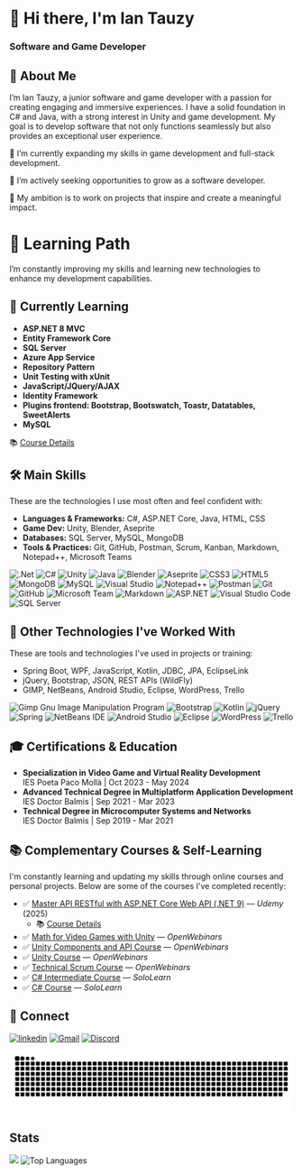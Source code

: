 # 👋 Hi there, I'm Ian Tauzy 
### Software and Game Developer

## :bust_in_silhouette: About Me
I’m Ian Tauzy, a junior software and game developer with a passion for creating engaging and immersive experiences. I have a solid foundation in C# and Java, with a strong interest in Unity and game development. My goal is to develop software that not only functions seamlessly but also provides an exceptional user experience.

🌱 I’m currently expanding my skills in game development and full-stack development.

💼 I’m actively seeking opportunities to grow as a software developer.

🎯 My ambition is to work on projects that inspire and create a meaningful impact.

# 🚀 Learning Path

I’m constantly improving my skills and learning new technologies to enhance my development capabilities.

## 📖 Currently Learning

- **ASP.NET 8 MVC**  
- **Entity Framework Core**  
- **SQL Server**  
- **Azure App Service**  
- **Repository Pattern**  
- **Unit Testing with xUnit**  
- **JavaScript/JQuery/AJAX**  
- **Identity Framework**  
- **Plugins frontend: Bootstrap, Bootswatch, Toastr, Datatables, SweetAlerts**  
- **MySQL**

📚 [Course Details](https://www.udemy.com/course/master-en-aspnet-core-31-mvc-entity-framework/?couponCode=ST13MT80425G2)


## 🛠️ Main Skills
These are the technologies I use most often and feel confident with:

- **Languages & Frameworks:** C#, ASP.NET Core, Java, HTML, CSS  
- **Game Dev:** Unity, Blender, Aseprite  
- **Databases:** SQL Server, MySQL, MongoDB  
- **Tools & Practices:** Git, GitHub, Postman, Scrum, Kanban, Markdown, Notepad++, Microsoft Teams

![.Net](https://img.shields.io/badge/.NET-5C2D91?style=for-the-badge&logo=.net&logoColor=white) 
![C#](https://img.shields.io/badge/c%23-%23239120.svg?style=for-the-badge&logo=csharp&logoColor=white) 
![Unity](https://img.shields.io/badge/unity-%23000000.svg?style=for-the-badge&logo=unity&logoColor=white) 
![Java](https://img.shields.io/badge/java-%23ED8B00.svg?style=for-the-badge&logo=openjdk&logoColor=white) 
![Blender](https://img.shields.io/badge/blender-%23F5792A.svg?style=for-the-badge&logo=blender&logoColor=white) 
![Aseprite](https://img.shields.io/badge/Aseprite-FFFFFF?style=for-the-badge&logo=Aseprite&logoColor=#7D929E) 
![CSS3](https://img.shields.io/badge/css3-%231572B6.svg?style=for-the-badge&logo=css3&logoColor=white) 
![HTML5](https://img.shields.io/badge/html5-%23E34F26.svg?style=for-the-badge&logo=html5&logoColor=white) 
![MongoDB](https://img.shields.io/badge/MongoDB-%234ea94b.svg?style=for-the-badge&logo=mongodb&logoColor=white) 
![MySQL](https://img.shields.io/badge/mysql-4479A1.svg?style=for-the-badge&logo=mysql&logoColor=white) 
![Visual Studio](https://img.shields.io/badge/Visual%20Studio-5C2D91.svg?style=for-the-badge&logo=visual-studio&logoColor=white) 
![Notepad++](https://img.shields.io/badge/Notepad++-90E59A.svg?style=for-the-badge&logo=notepad%2b%2b&logoColor=black) 
![Postman](https://img.shields.io/badge/Postman-FF6C37?style=for-the-badge&logo=postman&logoColor=white) 
![Git](https://img.shields.io/badge/git-%23F05033.svg?style=for-the-badge&logo=git&logoColor=white) 
![GitHub](https://img.shields.io/badge/github-%23121011.svg?style=for-the-badge&logo=github&logoColor=white) 
![Microsoft Team](https://img.shields.io/badge/Microsoft_Teams-6264A7?style=for-the-badge&logo=microsoft-teams&logoColor=white)
![Markdown](https://img.shields.io/badge/markdown-%23000000.svg?style=for-the-badge&logo=markdown&logoColor=white) 
![ASP.NET](https://img.shields.io/badge/ASP.NET-512BD4?style=for-the-badge&logo=dotnet&logoColor=white)
![Visual Studio Code](https://img.shields.io/badge/Visual%20Studio%20Code-0078d7.svg?style=for-the-badge&logo=visual-studio-code&logoColor=white) 
![SQL Server](https://img.shields.io/badge/SQL_Server-CC2927?style=for-the-badge&logo=microsoft&logoColor=white)



## 🔧 Other Technologies I've Worked With

These are tools and technologies I've used in projects or training:

- Spring Boot, WPF, JavaScript, Kotlin, JDBC, JPA, EclipseLink  
- jQuery, Bootstrap, JSON, REST APIs (WildFly)  
- GIMP, NetBeans, Android Studio, Eclipse, WordPress, Trello

![Gimp Gnu Image Manipulation Program](https://img.shields.io/badge/Gimp-657D8B?style=for-the-badge&logo=gimp&logoColor=FFFFFF) 
![Bootstrap](https://img.shields.io/badge/bootstrap-%238511FA.svg?style=for-the-badge&logo=bootstrap&logoColor=white) 
![Kotlin](https://img.shields.io/badge/kotlin-%237F52FF.svg?style=for-the-badge&logo=kotlin&logoColor=white) 
![jQuery](https://img.shields.io/badge/jquery-%230769AD.svg?style=for-the-badge&logo=jquery&logoColor=white) 
![Spring](https://img.shields.io/badge/spring-%236DB33F.svg?style=for-the-badge&logo=spring&logoColor=white)
![NetBeans IDE](https://img.shields.io/badge/NetBeansIDE-1B6AC6.svg?style=for-the-badge&logo=apache-netbeans-ide&logoColor=white) 
![Android Studio](https://img.shields.io/badge/android%20studio-346ac1?style=for-the-badge&logo=android%20studio&logoColor=white) 
![Eclipse](https://img.shields.io/badge/Eclipse-FE7A16.svg?style=for-the-badge&logo=Eclipse&logoColor=white) 
![WordPress](https://img.shields.io/badge/WordPress-%23117AC9.svg?style=for-the-badge&logo=WordPress&logoColor=white) 
![Trello](https://img.shields.io/badge/Trello-%23026AA7.svg?style=for-the-badge&logo=Trello&logoColor=white) 


## 🎓 Certifications & Education
- **Specialization in Video Game and Virtual Reality Development**  
  IES Poeta Paco Mollà | Oct 2023 - May 2024
- **Advanced Technical Degree in Multiplatform Application Development**  
  IES Doctor Balmis | Sep 2021 - Mar 2023
- **Technical Degree in Microcomputer Systems and Networks**  
  IES Doctor Balmis | Sep 2019 - Mar 2021

## 📚 Complementary Courses & Self-Learning

I'm constantly learning and updating my skills through online courses and personal projects. Below are some of the courses I've completed recently:

- ✅ [Master API RESTful with ASP.NET Core Web API (.NET 9)](Certificates/master-api-restful-aspnet-core-web-api.pdf) — *Udemy* (2025)
    - 📚 [Course Details](https://www.udemy.com/course/master-api-restful-aspnet-core/?couponCode=ST13MT80425G2)
- ✅ [Math for Video Games with Unity](Certificates/curso-matematicas-videojuegos-unity.pdf) — *OpenWebinars*
- ✅ [Unity Components and API Course](Certificates/curso-de-componentes-y-api-de-unity.pdf) — *OpenWebinars*
- ✅ [Unity Course](Certificates/curso-unity.pdf) — *OpenWebinars*
- ✅ [Technical Scrum Course](Certificates/curso-scrum-tecnico.pdf) — *OpenWebinars*
- ✅ [C# Intermediate Course](Certificates/curso-csharp-intermediate-sololearn.pdf) — *SoloLearn*
- ✅ [C# Course](Certificates/curso-csharp-sololearn.pdf) — *SoloLearn*

## 📩 Connect
[![linkedin](https://img.shields.io/badge/linkedin-0A66C2?style=for-the-badge&logo=linkedin&logoColor=white)](https://www.linkedin.com/in/iantauzy)
[![Gmail](https://img.shields.io/badge/Gmail-D14836?style=for-the-badge&logo=gmail&logoColor=white)](mailto:iangamedesigner@gmail.com) 
[![Discord](https://img.shields.io/badge/Discord-%235865F2.svg?style=for-the-badge&logo=discord&logoColor=white)](https://discord.com/users/624684171066867714)


<picture>
  <source media="(prefers-color-scheme: dark)" srcset="https://raw.githubusercontent.com/platane/snk/output/github-contribution-grid-snake-dark.svg"/>
  <source media="(prefers-color-scheme: light)" srcset="https://raw.githubusercontent.com/platane/snk/output/github-contribution-grid-snake.svg" />
  <img alt="github contribution grid snake animation" src="https://raw.githubusercontent.com/platane/snk/output/github-contribution-grid-snake.svg" />
</picture>

## Stats

![](https://github-readme-streak-stats.herokuapp.com/?user=SeaSmokeDev&theme=gruvbox&hide_border=false)
![Top Languages](https://github-readme-stats.vercel.app/api/top-langs/?username=SeaSmokeDev&theme=gruvbox&hide_border=false&include_all_commits=false&count_private=false&layout=compact)
<!--![SeaSmokeDev's GitHub stats](https://github-readme-stats.vercel.app/api?username=SeaSmokeDev&show_icons=true&theme=radical)-->


